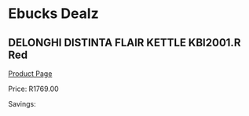 
# Ebucks Dealz
## DELONGHI DISTINTA FLAIR KETTLE KBI2001.R Red
[Product Page](https://www.ebucks.com/web/shop/productSelected.do?prodId=1149077884&catId=704985963)

Price: R1769.00

Savings: 


	